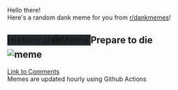 Hello there! <br>Here's a random dank meme for you from [r/dankmemes](https://reddit.com/r/dankmemes)!<br>
## <span style="background-color: #24292e">Historical🏟Meme </span> Prepare to die<br>![meme](https://i.redd.it/tjo4yw22oyd51.png)<br>
[Link to Comments](https://reddit.com/r/dankmemes/comments/i0iuze/prepare_to_die/)<br>
Memes are updated hourly using Github Actions
